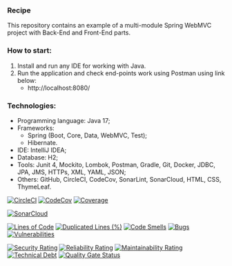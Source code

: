 ### Recipe
This repository contains an example of a multi-module Spring WebMVC project with Back-End and Front-End parts. 

 

### How to start:
1. Install and run any IDE for working with Java.
2. Run the application and check end-points work using Postman using link below:
   - http://localhost:8080/



### Technologies:
- Programming language: Java 17;
- Frameworks:
  - Spring (Boot, Core, Data, WebMVC, Test);
  - Hibernate.
- IDE: IntelliJ IDEA;
- Database: H2;
- Tools: Junit 4, Mockito, Lombok, Postman, Gradle, Git, Docker, JDBC, JPA, JMS, HTTPs, XML, YAML, JSON;
- Others: GitHub, CircleCI, CodeCov, SonarLint, SonarCloud, HTML, CSS, ThymeLeaf.

[![CircleCI](https://circleci.com/gh/Crazy-pro/recipe.svg?style=svg)](https://app.circleci.com/gh/Crazy-pro/recipe)
[![CodeCov](https://codecov.io/gh/Crazy-pro/recipe/branch/master/graph/badge.svg)](https://codecov.io/gh/Crazy-pro/recipe)
[![Coverage](https://sonarcloud.io/api/project_badges/measure?project=Crazy-pro_recipe&metric=coverage)](https://sonarcloud.io/summary/new_code?id=Crazy-pro_recipe)

[![SonarCloud](https://sonarcloud.io/images/project_badges/sonarcloud-black.svg)](https://sonarcloud.io/summary/new_code?id=Crazy-pro_recipe)

[![Lines of Code](https://sonarcloud.io/api/project_badges/measure?project=Crazy-pro_recipe&metric=ncloc)](https://sonarcloud.io/summary/new_code?id=Crazy-pro_recipe)
[![Duplicated Lines (%)](https://sonarcloud.io/api/project_badges/measure?project=Crazy-pro_recipe&metric=duplicated_lines_density)](https://sonarcloud.io/summary/new_code?id=Crazy-pro_recipe)
[![Code Smells](https://sonarcloud.io/api/project_badges/measure?project=Crazy-pro_recipe&metric=code_smells)](https://sonarcloud.io/summary/new_code?id=Crazy-pro_recipe)
[![Bugs](https://sonarcloud.io/api/project_badges/measure?project=Crazy-pro_recipe&metric=bugs)](https://sonarcloud.io/summary/new_code?id=Crazy-pro_recipe)
[![Vulnerabilities](https://sonarcloud.io/api/project_badges/measure?project=Crazy-pro_recipe&metric=vulnerabilities)](https://sonarcloud.io/summary/new_code?id=Crazy-pro_recipe)

[![Security Rating](https://sonarcloud.io/api/project_badges/measure?project=Crazy-pro_recipe&metric=security_rating)](https://sonarcloud.io/summary/new_code?id=Crazy-pro_recipe)
[![Reliability Rating](https://sonarcloud.io/api/project_badges/measure?project=Crazy-pro_recipe&metric=reliability_rating)](https://sonarcloud.io/summary/new_code?id=Crazy-pro_recipe)
[![Maintainability Rating](https://sonarcloud.io/api/project_badges/measure?project=Crazy-pro_recipe&metric=sqale_rating)](https://sonarcloud.io/summary/new_code?id=Crazy-pro_recipe)
[![Technical Debt](https://sonarcloud.io/api/project_badges/measure?project=Crazy-pro_recipe&metric=sqale_index)](https://sonarcloud.io/summary/new_code?id=Crazy-pro_recipe)
[![Quality Gate Status](https://sonarcloud.io/api/project_badges/measure?project=Crazy-pro_recipe&metric=alert_status)](https://sonarcloud.io/summary/new_code?id=Crazy-pro_recipe)
